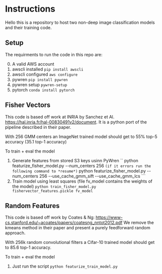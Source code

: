 # Instructions

Hello this is a repository to host two non-deep image classification models and their training code.


## Setup
The requirments to run the code in this repo are:

0. A valid AWS account
1. awscli installed `pip install awscli`
2. awscli configured `aws configure`
3. pywren `pip install pywren`
4. pywren setup `pywren-setup`
5. pytorch `conda install pytorch`


## Fisher Vectors
This code is based off work at INRIA by Sanchez et Al.
https://hal.inria.fr/hal-00830491v2/document. 
It is a python port of the pipeline described in their paper.

With 256 GMM centers an ImageNet trained model should get to 55% top-5 accuracy (35.1  top-1 accuracy)

To train + eval the model
1. Generate features from stored S3 keys usinn PyWren 
   `` python featurize_fisher_model.py --num_centers 256 ```
   (if it errors run the following command to *resume*)
   ```  python featurize_fisher_model.py --num_centers 256 --use_cache_gmm_sift --use_cache_gmm_lcs ```
 2. Train model using least squares (file fv_model contains the weights of the model)
  ``` python train_fisher_model.py fishervector_features.pickle fv_model ```
   

## Random Features
This code is based off work by Coates & Ng:
https://www-cs.stanford.edu/~acoates/papers/coatesng_nntot2012.pdf
We remove the kmeans method in their paper and present a purely feedforward random approach.

With 256k random convolutional filters a Cifar-10 trained model should get to 85.6 top-1 accuracy.

To train + eval the model
1. Just run the script
  ``` python featurize_train_model.py ```
  




